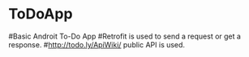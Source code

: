 # ToDoApp
#Basic Androit To-Do App
#Retrofit is used to send a request or get a response.
#http://todo.ly/ApiWiki/ public API is used.
